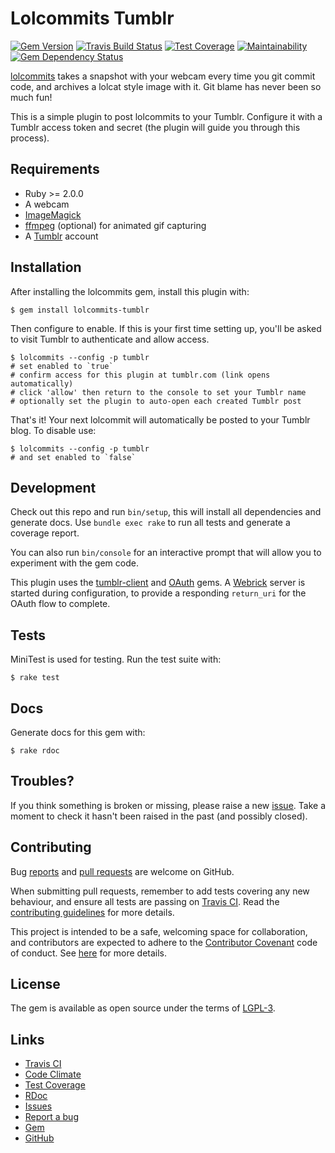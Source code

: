 # Lolcommits Tumblr

[![Gem Version](https://img.shields.io/gem/v/lolcommits-tumblr.svg?style=flat)](http://rubygems.org/gems/lolcommits-tumblr)
[![Travis Build Status](https://travis-ci.org/lolcommits/lolcommits-tumblr.svg?branch=master)](https://travis-ci.org/lolcommits/lolcommits-tumblr)
[![Test Coverage](https://api.codeclimate.com/v1/badges/0c289196d8504223c31a/test_coverage)](https://codeclimate.com/github/lolcommits/lolcommits-tumblr/test_coverage)
[![Maintainability](https://api.codeclimate.com/v1/badges/0c289196d8504223c31a/maintainability)](https://codeclimate.com/github/lolcommits/lolcommits-tumblr/maintainability)
[![Gem Dependency Status](https://gemnasium.com/badges/github.com/lolcommits/lolcommits-tumblr.svg)](https://gemnasium.com/github.com/lolcommits/lolcommits-tumblr)

[lolcommits](https://lolcommits.github.io/) takes a snapshot with your webcam
every time you git commit code, and archives a lolcat style image with it. Git
blame has never been so much fun!

This is a simple plugin to post lolcommits to your Tumblr. Configure it with a
Tumblr access token and secret (the plugin will guide you through this process).

## Requirements

* Ruby >= 2.0.0
* A webcam
* [ImageMagick](http://www.imagemagick.org)
* [ffmpeg](https://www.ffmpeg.org) (optional) for animated gif capturing
* A [Tumblr](https://tumblr.com) account

## Installation

After installing the lolcommits gem, install this plugin with:

    $ gem install lolcommits-tumblr

Then configure to enable. If this is your first time setting up, you'll be asked
to visit Tumblr to authenticate and allow access.

    $ lolcommits --config -p tumblr
    # set enabled to `true`
    # confirm access for this plugin at tumblr.com (link opens automatically)
    # click 'allow' then return to the console to set your Tumblr name
    # optionally set the plugin to auto-open each created Tumblr post

That's it! Your next lolcommit will automatically be posted to your Tumblr blog.
To disable use:

    $ lolcommits --config -p tumblr
    # and set enabled to `false`

## Development

Check out this repo and run `bin/setup`, this will install all dependencies and
generate docs. Use `bundle exec rake` to run all tests and generate a coverage
report.

You can also run `bin/console` for an interactive prompt that will allow you to
experiment with the gem code.

This plugin uses the [tumblr-client](https://github.com/tumblr/tumblr_client)
and [OAuth](https://rubygems.org/gems/oauth/versions/0.5.3) gems. A
[Webrick](https://rubygems.org/gems/webrick) server is started during
configuration, to provide a responding `return_uri` for the OAuth flow to
complete.

## Tests

MiniTest is used for testing. Run the test suite with:

    $ rake test

## Docs

Generate docs for this gem with:

    $ rake rdoc

## Troubles?

If you think something is broken or missing, please raise a new
[issue](https://github.com/lolcommits/lolcommits-tumblr/issues). Take
a moment to check it hasn't been raised in the past (and possibly closed).

## Contributing

Bug [reports](https://github.com/lolcommits/lolcommits-tumblr/issues) and [pull
requests](https://github.com/lolcommits/lolcommits-tumblr/pulls) are welcome on
GitHub.

When submitting pull requests, remember to add tests covering any new behaviour,
and ensure all tests are passing on [Travis
CI](https://travis-ci.org/lolcommits/lolcommits-tumblr). Read the
[contributing
guidelines](https://github.com/lolcommits/lolcommits-tumblr/blob/master/CONTRIBUTING.md)
for more details.

This project is intended to be a safe, welcoming space for collaboration, and
contributors are expected to adhere to the [Contributor
Covenant](http://contributor-covenant.org) code of conduct. See
[here](https://github.com/lolcommits/lolcommits-tumblr/blob/master/CODE_OF_CONDUCT.md)
for more details.

## License

The gem is available as open source under the terms of
[LGPL-3](https://opensource.org/licenses/LGPL-3.0).

## Links

* [Travis CI](https://travis-ci.org/lolcommits/lolcommits-tumblr)
* [Code Climate](https://codeclimate.com/github/lolcommits/lolcommits-tumblr)
* [Test Coverage](https://codeclimate.com/github/lolcommits/lolcommits-tumblr/coverage)
* [RDoc](http://rdoc.info/projects/lolcommits/lolcommits-tumblr)
* [Issues](http://github.com/lolcommits/lolcommits-tumblr/issues)
* [Report a bug](http://github.com/lolcommits/lolcommits-tumblr/issues/new)
* [Gem](http://rubygems.org/gems/lolcommits-tumblr)
* [GitHub](https://github.com/lolcommits/lolcommits-tumblr)
